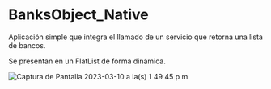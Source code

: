 # BanksObject_Native
Aplicación simple que integra el llamado de un servicio que retorna una lista de bancos. 

Se presentan en un FlatList de forma dinámica.

![Captura de Pantalla 2023-03-10 a la(s) 1 49 45 p m](https://user-images.githubusercontent.com/52287942/224400610-e72d536c-0916-4cae-b8c7-67168521ad9f.png)
